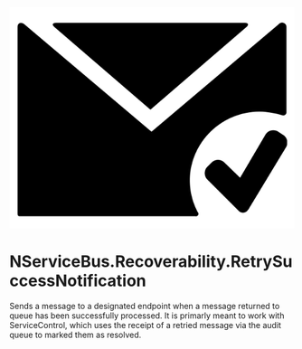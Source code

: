 ![Icon](https://raw.githubusercontent.com/Simution/NServiceBus.Recoverability.RetrySuccessNotification/develop/icons/retrysuccessnotification.png)

# NServiceBus.Recoverability.RetrySuccessNotification

Sends a message to a designated endpoint when a message returned to queue has been successfully processed. It is primarly meant to work with ServiceControl, which uses the receipt of a retried message via the audit queue to marked them as resolved.
